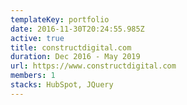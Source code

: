 ```yaml
---
templateKey: portfolio
date: 2016-11-30T20:24:55.985Z
active: true
title: constructdigital.com
duration: Dec 2016 - May 2019
url: https://www.constructdigital.com
members: 1
stacks: HubSpot, JQuery
---
```

